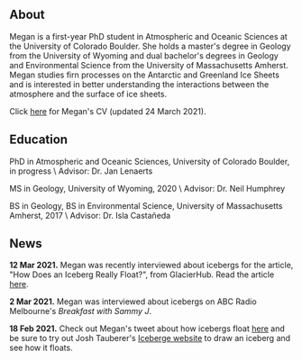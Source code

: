 ## About

Megan is a first-year PhD student in Atmospheric and Oceanic Sciences at the University of Colorado Boulder. She holds a master's degree in Geology from the University of Wyoming and dual bachelor's degrees in Geology and Environmental Science from the University of Massachusetts Amherst. Megan studies firn processes on the Antarctic and Greenland Ice Sheets and is interested in better understanding the interactions between the atmosphere and the surface of ice sheets.

Click [here](./CV_24Mar2021.pdf) for Megan's CV (updated 24 March 2021).

## Education
PhD in Atmospheric and Oceanic Sciences, University of Colorado Boulder, in progress \\
Advisor: Dr. Jan Lenaerts

MS in Geology, University of Wyoming, 2020 \\
Advisor: Dr. Neil Humphrey

BS in Geology, BS in Environmental Science, University of Massachusetts Amherst, 2017 \\
Advisor: Dr. Isla Castañeda

## News
**12 Mar 2021.** Megan was recently interviewed about icebergs for the article, "How Does an Iceberg Really Float?", from GlacierHub. Read the article [here](https://blogs.ei.columbia.edu/2021/03/12/iceberg-really-float/).

**2 Mar 2021.** Megan was interviewed about icebergs on ABC Radio Melbourne's _Breakfast with Sammy J_.

**18 Feb 2021.** Check out Megan's tweet about how icebergs float [here](https://twitter.com/GlacialMeg/status/1362557149147058178) and be sure to try out Josh Tauberer's [Iceberge website](https://joshdata.me/iceberger.html) to draw an iceberg and see how it floats.
